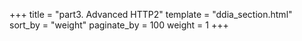 +++
title = "part3. Advanced HTTP2"
template = "ddia_section.html"
sort_by = "weight"
paginate_by = 100
weight = 1
+++
